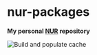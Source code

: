# nur-packages

**My personal [NUR](https://github.com/nix-community/NUR) repository**

![Build and populate cache](https://github.com/nolith/nur-packages/workflows/Build%20and%20populate%20cache/badge.svg)

<!--
[![Cachix Cache](https://img.shields.io/badge/cachix-<YOUR_CACHIX_CACHE_NAME>-blue.svg)](https://<YOUR_CACHIX_CACHE_NAME>.cachix.org)
-->
